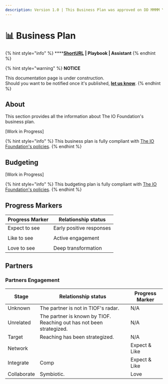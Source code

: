 ```yaml
---
description: Version 1.0 | This Business Plan was approved on DD MMMM YYYY.
---
```


# 📊 Business Plan

{% hint style="info" %}
****[**ShortURL**](https://tiof.click/TIOFBP) **| Playbook | Assistant**
{% endhint %}

{% hint style="warning" %}
**NOTICE**

This documentation page is under construction.\
Should you want to be notified once it's published, [**let us know**](https://tiof.click/TIOFTarianUpdatesService).
{% endhint %}

## About

This section provides all the information about The IO Foundation's business plan.

\[Work in Progress]

{% hint style="info" %}
This business plan is fully compliant with [The IO Foundation's policies](https://tiof.click/TIOFPolicies).
{% endhint %}

## Budgeting

\[Work in Progress]

{% hint style="info" %}
This budgeting plan is fully compliant with [The IO Foundation's policies](https://tiof.click/TIOFPolicies).
{% endhint %}



## Progress Markers



| Progress Marker | Relationship status      |
| --------------- | ------------------------ |
| Expect to see   | Early positive responses |
|                 |                          |
| Like to see     | Active engagement        |
|                 |                          |
| Love to see     | Deep transformation      |



## Partners



### Partners Engagement

| Stage       | Relationship status                                                  | Progress Marker |
| ----------- | -------------------------------------------------------------------- | --------------- |
| Unknown     | The partner is not in TIOF's radar.                                  | N/A             |
| Unrelated   | The partner is known by TIOF. Reaching out has not been strategized. | N/A             |
| Target      | Reaching has been strategized.                                       | N/A             |
| Network     |                                                                      | Expect & Like   |
| Integrate   | Comp                                                                 | Expect & Like   |
| Collaborate | Symbiotic.                                                           | Love            |





